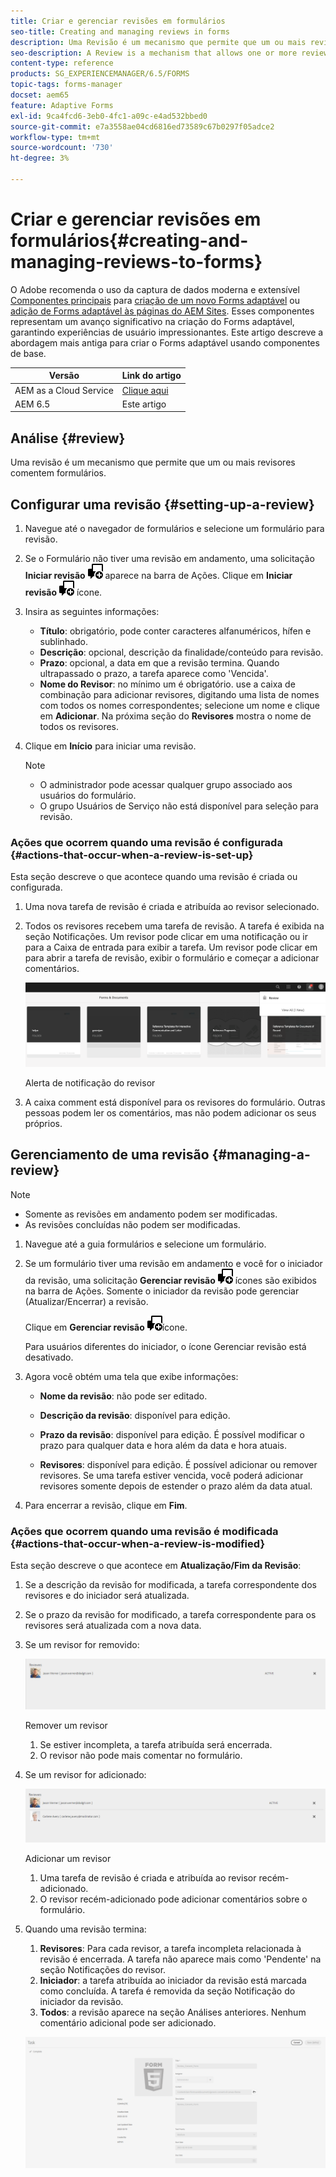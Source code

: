 ```yaml
---
title: Criar e gerenciar revisões em formulários
seo-title: Creating and managing reviews in forms
description: Uma Revisão é um mecanismo que permite que um ou mais revisores comente em um formulário.
seo-description: A Review is a mechanism that allows one or more reviewers to comment on a form.
content-type: reference
products: SG_EXPERIENCEMANAGER/6.5/FORMS
topic-tags: forms-manager
docset: aem65
feature: Adaptive Forms
exl-id: 9ca4fcd6-3eb0-4fc1-a09c-e4ad532bbed0
source-git-commit: e7a3558ae04cd6816ed73589c67b0297f05adce2
workflow-type: tm+mt
source-wordcount: '730'
ht-degree: 3%

---
```


# Criar e gerenciar revisões em formulários{#creating-and-managing-reviews-to-forms}

<span class="preview"> O Adobe recomenda o uso da captura de dados moderna e extensível [Componentes principais](https://experienceleague.adobe.com/docs/experience-manager-core-components/using/adaptive-forms/introduction.html?lang=pt-br) para [criação de um novo Forms adaptável](/help/forms/using/create-an-adaptive-form-core-components.md) ou [adição de Forms adaptável às páginas do AEM Sites](/help/forms/using/create-or-add-an-adaptive-form-to-aem-sites-page.md). Esses componentes representam um avanço significativo na criação do Forms adaptável, garantindo experiências de usuário impressionantes. Este artigo descreve a abordagem mais antiga para criar o Forms adaptável usando componentes de base. </span>

| Versão | Link do artigo |
| -------- | ---------------------------- |
| AEM as a Cloud Service | [Clique aqui](https://experienceleague.adobe.com/docs/experience-manager-cloud-service/content/forms/adaptive-forms-authoring/authoring-adaptive-forms-foundation-components/create-reviews-forms.html?lang=pt-br) |
| AEM 6.5 | Este artigo |

## Análise {#review}

Uma revisão é um mecanismo que permite que um ou mais revisores comentem formulários.

## Configurar uma revisão {#setting-up-a-review}

1. Navegue até o navegador de formulários e selecione um formulário para revisão.
1. Se o Formulário não tiver uma revisão em andamento, uma solicitação **Iniciar revisão** ![aem6forms_review_chat_comment](assets/aem6forms_review_chat_comment.png) aparece na barra de Ações. Clique em **Iniciar revisão** ![aem6forms_review_chat_comment](assets/aem6forms_review_chat_comment.png) ícone.
1. Insira as seguintes informações:

   * **Título**: obrigatório, pode conter caracteres alfanuméricos, hífen e sublinhado.
   * **Descrição**: opcional, descrição da finalidade/conteúdo para revisão.
   * **Prazo**: opcional, a data em que a revisão termina. Quando ultrapassado o prazo, a tarefa aparece como &#39;Vencida&#39;.
   * **Nome do Revisor**: no mínimo um é obrigatório. use a caixa de combinação para adicionar revisores, digitando uma lista de nomes com todos os nomes correspondentes; selecione um nome e clique em **Adicionar**. Na próxima seção do **Revisores** mostra o nome de todos os revisores.

1. Clique em **Início** para iniciar uma revisão.

   >[!NOTE]
   >
   >* O administrador pode acessar qualquer grupo associado aos usuários do formulário.
   >* O grupo Usuários de Serviço não está disponível para seleção para revisão.

### Ações que ocorrem quando uma revisão é configurada {#actions-that-occur-when-a-review-is-set-up}

Esta seção descreve o que acontece quando uma revisão é criada ou configurada.

1. Uma nova tarefa de revisão é criada e atribuída ao revisor selecionado.
1. Todos os revisores recebem uma tarefa de revisão. A tarefa é exibida na seção Notificações. Um revisor pode clicar em uma notificação ou ir para a Caixa de entrada para exibir a tarefa. Um revisor pode clicar em para abrir a tarefa de revisão, exibir o formulário e começar a adicionar comentários.

   ![Alerta de notificação do revisor](assets/review-notification-img.png)

   Alerta de notificação do revisor

1. A caixa comment está disponível para os revisores do formulário. Outras pessoas podem ler os comentários, mas não podem adicionar os seus próprios.

## Gerenciamento de uma revisão {#managing-a-review}

>[!NOTE]
>
>* Somente as revisões em andamento podem ser modificadas.
>* As revisões concluídas não podem ser modificadas.

1. Navegue até a guia formulários e selecione um formulário.

1. Se um formulário tiver uma revisão em andamento e você for o iniciador da revisão, uma solicitação **Gerenciar revisão** ![aem6forms_review_chat_comment](assets/aem6forms_review_chat_comment.png) ícones são exibidos na barra de Ações. Somente o iniciador da revisão pode gerenciar (Atualizar/Encerrar) a revisão.

   Clique em **Gerenciar revisão** ![aem6forms_review_chat_comment](assets/aem6forms_review_chat_comment.png)ícone.

   Para usuários diferentes do iniciador, o ícone Gerenciar revisão está desativado.

1. Agora você obtém uma tela que exibe informações:

   * **Nome da revisão**: não pode ser editado.

   * **Descrição da revisão**: disponível para edição.

   * **Prazo da revisão**: disponível para edição. É possível modificar o prazo para qualquer data e hora além da data e hora atuais.

   * **Revisores**: disponível para edição. É possível adicionar ou remover revisores. Se uma tarefa estiver vencida, você poderá adicionar revisores somente depois de estender o prazo além da data atual.

1. Para encerrar a revisão, clique em **Fim**.

### Ações que ocorrem quando uma revisão é modificada {#actions-that-occur-when-a-review-is-modified}

Esta seção descreve o que acontece em **Atualização/Fim da Revisão**:

1. Se a descrição da revisão for modificada, a tarefa correspondente dos revisores e do iniciador será atualizada.
1. Se o prazo da revisão for modificado, a tarefa correspondente para os revisores será atualizada com a nova data.

1. Se um revisor for removido:

   ![Remover um revisor](assets/removeduser.png)

   Remover um revisor

   1. Se estiver incompleta, a tarefa atribuída será encerrada.
   1. O revisor não pode mais comentar no formulário.

1. Se um revisor for adicionado:

   ![Adicionar um revisor](assets/addedreviewer.png)

   Adicionar um revisor

   1. Uma tarefa de revisão é criada e atribuída ao revisor recém-adicionado.
   1. O revisor recém-adicionado pode adicionar comentários sobre o formulário.

1. Quando uma revisão termina:

   1. **Revisores**: Para cada revisor, a tarefa incompleta relacionada à revisão é encerrada. A tarefa não aparece mais como &#39;Pendente&#39; na seção Notificações do revisor.
   1. **Iniciador**: a tarefa atribuída ao iniciador da revisão está marcada como concluída. A tarefa é removida da seção Notificação do iniciador da revisão.
   1. **Todos**: a revisão aparece na seção Análises anteriores. Nenhum comentário adicional pode ser adicionado.

   ![revisão concluída](assets/review-complete-imgg.png)
